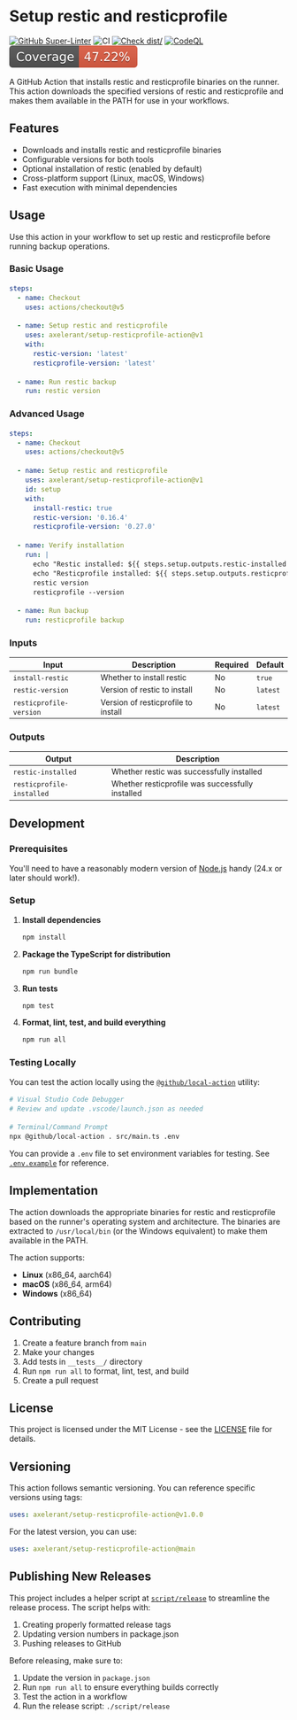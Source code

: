 # Setup restic and resticprofile

[![GitHub Super-Linter](https://github.com/axelerant/setup-resticprofile-action/actions/workflows/linter.yml/badge.svg)](https://github.com/super-linter/super-linter)
![CI](https://github.com/axelerant/setup-resticprofile-action/actions/workflows/ci.yml/badge.svg)
[![Check dist/](https://github.com/axelerant/setup-resticprofile-action/actions/workflows/check-dist.yml/badge.svg)](https://github.com/actions/typescript-action/actions/workflows/check-dist.yml)
[![CodeQL](https://github.com/axelerant/setup-resticprofile-action/actions/workflows/codeql-analysis.yml/badge.svg)](https://github.com/actions/typescript-action/actions/workflows/codeql-analysis.yml)
[![Coverage](./badges/coverage.svg)](./badges/coverage.svg)

A GitHub Action that installs restic and resticprofile binaries on the runner.
This action downloads the specified versions of restic and resticprofile and
makes them available in the PATH for use in your workflows.

## Features

- Downloads and installs restic and resticprofile binaries
- Configurable versions for both tools
- Optional installation of restic (enabled by default)
- Cross-platform support (Linux, macOS, Windows)
- Fast execution with minimal dependencies

## Usage

Use this action in your workflow to set up restic and resticprofile before
running backup operations.

### Basic Usage

```yaml
steps:
  - name: Checkout
    uses: actions/checkout@v5

  - name: Setup restic and resticprofile
    uses: axelerant/setup-resticprofile-action@v1
    with:
      restic-version: 'latest'
      resticprofile-version: 'latest'

  - name: Run restic backup
    run: restic version
```

### Advanced Usage

```yaml
steps:
  - name: Checkout
    uses: actions/checkout@v5

  - name: Setup restic and resticprofile
    uses: axelerant/setup-resticprofile-action@v1
    id: setup
    with:
      install-restic: true
      restic-version: '0.16.4'
      resticprofile-version: '0.27.0'

  - name: Verify installation
    run: |
      echo "Restic installed: ${{ steps.setup.outputs.restic-installed }}"
      echo "Resticprofile installed: ${{ steps.setup.outputs.resticprofile-installed }}"
      restic version
      resticprofile --version

  - name: Run backup
    run: resticprofile backup
```

### Inputs

| Input                   | Description                         | Required | Default  |
| ----------------------- | ----------------------------------- | -------- | -------- |
| `install-restic`        | Whether to install restic           | No       | `true`   |
| `restic-version`        | Version of restic to install        | No       | `latest` |
| `resticprofile-version` | Version of resticprofile to install | No       | `latest` |

### Outputs

| Output                    | Description                                      |
| ------------------------- | ------------------------------------------------ |
| `restic-installed`        | Whether restic was successfully installed        |
| `resticprofile-installed` | Whether resticprofile was successfully installed |

## Development

### Prerequisites

You'll need to have a reasonably modern version of [Node.js](https://nodejs.org)
handy (24.x or later should work!).

### Setup

1. **Install dependencies**

   ```bash
   npm install
   ```

1. **Package the TypeScript for distribution**

   ```bash
   npm run bundle
   ```

1. **Run tests**

   ```bash
   npm test
   ```

1. **Format, lint, test, and build everything**

   ```bash
   npm run all
   ```

### Testing Locally

You can test the action locally using the
[`@github/local-action`](https://github.com/github/local-action) utility:

```bash
# Visual Studio Code Debugger
# Review and update .vscode/launch.json as needed

# Terminal/Command Prompt
npx @github/local-action . src/main.ts .env
```

You can provide a `.env` file to set environment variables for testing. See
[`.env.example`](./.env.example) for reference.

## Implementation

The action downloads the appropriate binaries for restic and resticprofile based
on the runner's operating system and architecture. The binaries are extracted to
`/usr/local/bin` (or the Windows equivalent) to make them available in the PATH.

The action supports:

- **Linux** (x86_64, aarch64)
- **macOS** (x86_64, arm64)
- **Windows** (x86_64)

## Contributing

1. Create a feature branch from `main`
1. Make your changes
1. Add tests in `__tests__/` directory
1. Run `npm run all` to format, lint, test, and build
1. Create a pull request

## License

This project is licensed under the MIT License - see the [LICENSE](LICENSE) file
for details.

## Versioning

This action follows semantic versioning. You can reference specific versions
using tags:

```yaml
uses: axelerant/setup-resticprofile-action@v1.0.0
```

For the latest version, you can use:

```yaml
uses: axelerant/setup-resticprofile-action@main
```

## Publishing New Releases

This project includes a helper script at [`script/release`](./script/release) to
streamline the release process. The script helps with:

1. Creating properly formatted release tags
1. Updating version numbers in package.json
1. Pushing releases to GitHub

Before releasing, make sure to:

1. Update the version in `package.json`
1. Run `npm run all` to ensure everything builds correctly
1. Test the action in a workflow
1. Run the release script: `./script/release`
